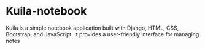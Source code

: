 # Kuila-notebook
Kuila is a simple notebook application built with Django, HTML, CSS, Bootstrap, and JavaScript. It provides a user-friendly interface for managing notes 
